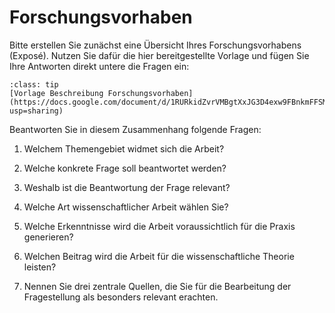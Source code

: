# Forschungsvorhaben

Bitte erstellen Sie zunächst eine Übersicht Ihres Forschungsvorhabens (Exposé). Nutzen Sie dafür die hier bereitgestellte Vorlage und fügen Sie Ihre Antworten direkt untere die Fragen ein:

```{admonition} Forschungsvorhaben
:class: tip
[Vorlage Beschreibung Forschungsvorhaben](https://docs.google.com/document/d/1RURkidZvrVMBgtXxJG3D4exw9FBnkmFFSMxkpXMovZ0/edit?usp=sharing)
```

Beantworten Sie in diesem Zusammenhang folgende Fragen:

1. Welchem Themengebiet widmet sich die Arbeit?

1. Welche konkrete Frage soll beantwortet werden?

1. Weshalb ist die Beantwortung der Frage relevant?

1. Welche Art wissenschaftlicher Arbeit wählen Sie? 

1. Welche Erkenntnisse wird die Arbeit voraussichtlich für die Praxis generieren? 

1. Welchen Beitrag wird die Arbeit für die wissenschaftliche Theorie leisten? 

1. Nennen Sie drei zentrale Quellen, die Sie für die Bearbeitung der Fragestellung als besonders relevant erachten.
